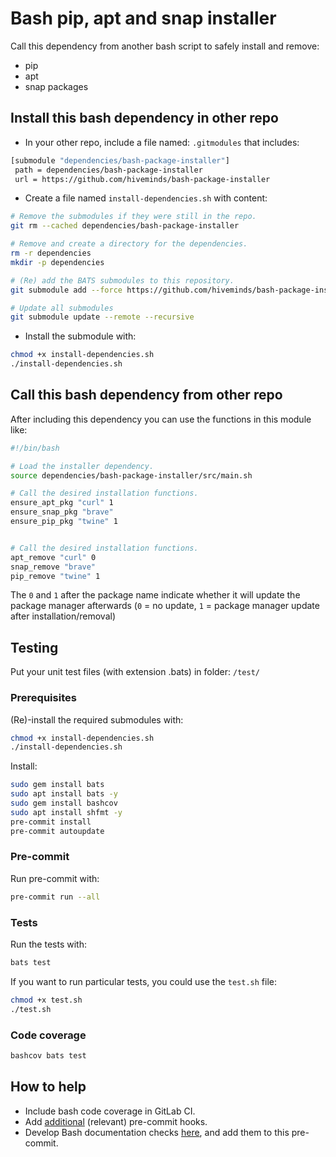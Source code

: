 # Bash pip, apt and snap installer

Call this dependency from another bash script to safely install and remove:

- pip
- apt
- snap
  packages

## Install this bash dependency in other repo

- In your other repo, include a file named: `.gitmodules` that includes:

```sh
[submodule "dependencies/bash-package-installer"]
 path = dependencies/bash-package-installer
 url = https://github.com/hiveminds/bash-package-installer
```

- Create a file named `install-dependencies.sh` with content:

```sh
# Remove the submodules if they were still in the repo.
git rm --cached dependencies/bash-package-installer

# Remove and create a directory for the dependencies.
rm -r dependencies
mkdir -p dependencies

# (Re) add the BATS submodules to this repository.
git submodule add --force https://github.com/hiveminds/bash-package-installer dependencies/bash-package-installer

# Update all submodules
git submodule update --remote --recursive
```

- Install the submodule with:

```sh
chmod +x install-dependencies.sh
./install-dependencies.sh
```

## Call this bash dependency from other repo

After including this dependency you can use the functions in this module like:

```sh
#!/bin/bash

# Load the installer dependency.
source dependencies/bash-package-installer/src/main.sh

# Call the desired installation functions.
ensure_apt_pkg "curl" 1
ensure_snap_pkg "brave"
ensure_pip_pkg "twine" 1


# Call the desired installation functions.
apt_remove "curl" 0
snap_remove "brave"
pip_remove "twine" 1
```

The `0` and `1` after the package name indicate whether it will update the
package manager afterwards (`0` = no update, `1` = package manager update after
installation/removal)

## Testing

Put your unit test files (with extension .bats) in folder: `/test/`

### Prerequisites

(Re)-install the required submodules with:

```sh
chmod +x install-dependencies.sh
./install-dependencies.sh
```

Install:

```sh
sudo gem install bats
sudo apt install bats -y
sudo gem install bashcov
sudo apt install shfmt -y
pre-commit install
pre-commit autoupdate
```

### Pre-commit

Run pre-commit with:

```sh
pre-commit run --all
```

### Tests

Run the tests with:

```sh
bats test
```

If you want to run particular tests, you could use the `test.sh` file:

```sh
chmod +x test.sh
./test.sh
```

### Code coverage

```sh
bashcov bats test
```

## How to help

- Include bash code coverage in GitLab CI.
- Add [additional](https://pre-commit.com/hooks.html) (relevant) pre-commit hooks.
- Develop Bash documentation checks
  [here](https://github.com/TruCol/checkstyle-for-bash), and add them to this
  pre-commit.
